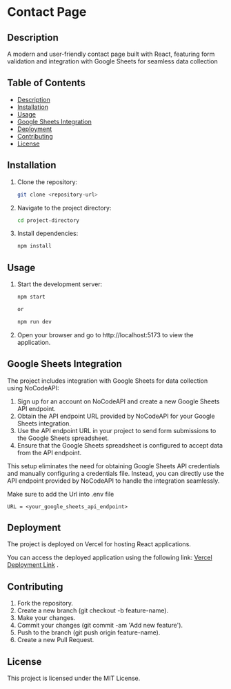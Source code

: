 # Contact Page 

## Description

A modern and user-friendly contact page built with React, featuring form validation and integration with Google Sheets for seamless data collection

## Table of Contents

- [Description](#description)
- [Installation](#installation)
- [Usage](#usage)
- [Google Sheets Integration](#google-sheets-integration)
- [Deployment](#deployment)
- [Contributing](#contributing)
- [License](#license)

## Installation

1. Clone the repository:

   ```bash
   git clone <repository-url>

2. Navigate to the project directory:

    ```bash
   cd project-directory

3. Install dependencies:
    
    ```bash
   npm install

## Usage

1. Start the development server:

   ```bash
   npm start

   or

   npm run dev

2. Open your browser and go to http://localhost:5173 to view the application.

## Google Sheets Integration

The project includes integration with Google Sheets for data collection using NoCodeAPI:

1. Sign up for an account on NoCodeAPI and create a new Google Sheets API endpoint.
2. Obtain the API endpoint URL provided by NoCodeAPI for your Google Sheets integration.
3. Use the API endpoint URL in your project to send form submissions to the Google Sheets spreadsheet.
4. Ensure that the Google Sheets spreadsheet is configured to accept data from the API endpoint.

This setup eliminates the need for obtaining Google Sheets API credentials and manually configuring a credentials file. Instead, you can directly use the API endpoint provided by NoCodeAPI to handle the integration seamlessly.

Make sure to add the Url into .env file

    URL = <your_google_sheets_api_endpoint>
    

## Deployment

The project is deployed on Vercel for hosting React applications. 

You can access the deployed application using the following link: [Vercel Deployment Link](https://contact-form-react-google-sheet-db.vercel.app/) .

## Contributing

1. Fork the repository.
2. Create a new branch (git checkout -b feature-name).
3. Make your changes.
4. Commit your changes (git commit -am 'Add new feature').
5. Push to the branch (git push origin feature-name).
6. Create a new Pull Request.

## License
This project is licensed under the MIT License.